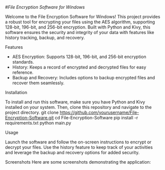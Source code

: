 #*File Encryption Software for Windows*

Welcome to the File Encryption Software for Windows! This project provides a robust tool for encrypting your files using the AES algorithm, 
supporting 128-bit, 196-bit, and 256-bit encryption. Built with Python and Kivy, this software ensures the security and integrity of your data with features like history tracking,
backup, and recovery.

Features

- AES Encryption: Supports 128-bit, 196-bit, and 256-bit encryption standards.
- History: Keeps a record of encrypted and decrypted files for easy reference.
- Backup and Recovery: Includes options to backup encrypted files and recover them seamlessly.

Installation

To install and run this software, make sure you have Python and Kivy installed on your system. Then, clone this repository and navigate to the project directory.
git clone https://github.com/yourusername/File-Encryption-Software.git
cd File-Encryption-Software
pip install -r requirements.txt
python main.py

Usage

Launch the software and follow the on-screen instructions to encrypt or decrypt your files. Use the history feature to keep track of your activities 
and leverage the backup and recovery options for added security.

Screenshots
Here are some screenshots demonstrating the application:
